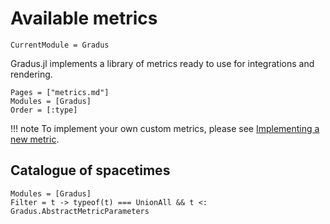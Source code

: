 # Available metrics

```@meta
CurrentModule = Gradus
```

Gradus.jl implements a library of metrics ready to use for integrations and rendering.

```@index
Pages = ["metrics.md"]
Modules = [Gradus]
Order = [:type]
```


!!! note
    To implement your own custom metrics, please see [Implementing a new metric](@ref).

## Catalogue of spacetimes

```@autodocs
Modules = [Gradus]
Filter = t -> typeof(t) === UnionAll && t <: Gradus.AbstractMetricParameters
```